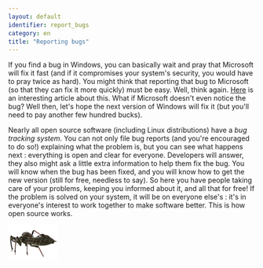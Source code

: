 ```yaml
---
layout: default
identifier: report_bugs
category: en
title: "Reporting bugs"
---
```


If you find a bug in Windows, you can basically wait and pray that 
Microsoft will fix it fast (and if it compromises your system's 
security, you would have to pray twice as hard). You might think that reporting that 
bug to Microsoft (so that they can fix it more quickly) must be easy. Well, 
think again. <a 
href="http://www.oreillynet.com/mac/blog/2002/06/mission_impossible_submitting.html">Here</a> 
is an interesting article about this. What if Microsoft doesn't even 
notice the bug? Well then, let's hope the next version of Windows will 
fix it (but you'll need to pay another few hundred bucks).

Nearly all open source software (including Linux distributions) have 
a <i>bug tracking system</i>. You can not only file bug reports (and 
you're encouraged to do so!) explaining what the problem is, but you 
can see what happens next : everything is open and clear for everyone. 
Developers will answer, they also might ask a little extra information to help 
them fix the bug. You will know when the bug has been fixed, and you 
will know how to get the new version (still for free, needless to say). 
So here you have people taking care of your problems, keeping you 
informed about it, and all that for free! If the problem is solved on 
your system, it will be on everyone else's : it's in everyone's interest to 
work together to make software better. This is how open source 
works.

<img src="/img/report_bugs_thumb.png" />




